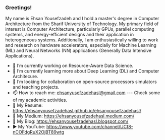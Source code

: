 ### Greetings!
My name is Ehsan Yousefzadeh and I hold a master's degree in Computer Architecture from the Sharif University of Technology. My primary field of interest is Computer Architecture, particularly GPUs, parallel computing systems, and energy-efficient designs and their application in heterogeneous systems. Additionally, I am enthusiastically willing to work and research on hardware accelerators, especially for Machine Learning (ML) and Neural Networks (NN) applications (Generally Data Intensive Applications).
- 🔭 I’m currently working on Resource-Aware Data Science.
- 🌱 I’m currently learning more about Deep Learning (DL) and Computer Architecure. 
- 👯 I’m looking for collaboration on open-source processors simulators and teaching projects.
- 📫 How to reach me: ehsanyusefzadehasl@gmail.com
--- Check some of my academic activities.
- 💼 My Resume: https://ehsanyousefzadehasl.github.io/ehsanyousefzadehasl/
- 🚧 My Medium: https://ehsanyousefzadehasl.medium.com/
- 📝 My Blog: https://ehsanyousefzadehasl.blogspot.com/
- ▶️ My YouTube: https://www.youtube.com/channel/UCf8-nCOFdgRuX2OjBT89wtg
